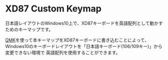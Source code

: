 # XD87 Custom Keymap

日本語レイアウトのWindows10上で、XD87キーボードを英語配列として動かすためのキーマップです。

[QMK](https://github.com/qmk/qmk_firmware)を使って本キーマップをXD87キーボードに書き込むことによって、
Windows10のキーボードレイアウトを「日本語キーボード(106/109キー)」から変更できない環境で
英語配列を使用することができます。

